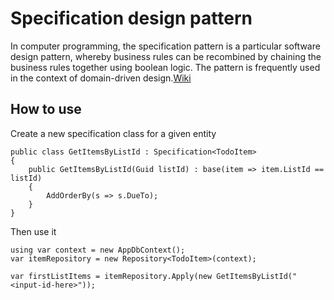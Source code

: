 # Specification design pattern
In computer programming, the specification pattern is a particular software design pattern, whereby business rules can be recombined by chaining the business rules together using boolean logic. The pattern is frequently used in the context of domain-driven design.[Wiki](https://en.wikipedia.org/wiki/Specification_pattern#:~:text=In%20computer%20programming%2C%20the%20specification,context%20of%20domain%2Ddriven%20design.)

## How to use
Create a new specification class for a given entity
```
public class GetItemsByListId : Specification<TodoItem>
{
    public GetItemsByListId(Guid listId) : base(item => item.ListId == listId)
    {
        AddOrderBy(s => s.DueTo);
    }
}
```

Then use it
```
using var context = new AppDbContext();
var itemRepository = new Repository<TodoItem>(context);

var firstListItems = itemRepository.Apply(new GetItemsByListId("<input-id-here>"));
```